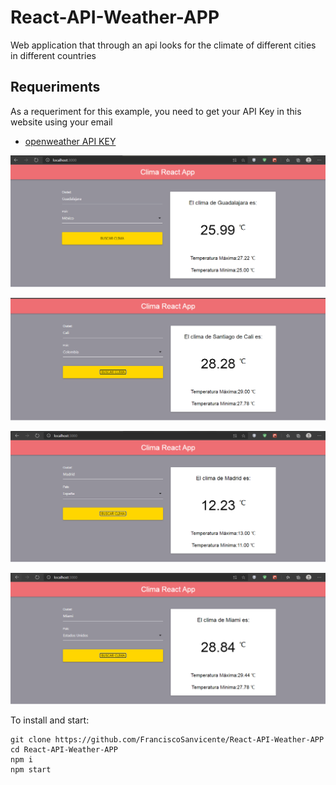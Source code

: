 # React-API-Weather-APP
Web application that through an api looks for the climate of different cities in different countries

## Requeriments
As a requeriment for this example, you need to get your API Key in this website using your email
* [openweather API KEY](http://openweathermap.org//)

![](https://github.com/FranciscoSanvicente/React-API-Weather-APP/blob/main/Docs/Captura.PNG)

![](https://github.com/FranciscoSanvicente/React-API-Weather-APP/blob/main/Docs/Captura1.PNG)

![](https://github.com/FranciscoSanvicente/React-API-Weather-APP/blob/main/Docs/Captura2.PNG)

![](https://github.com/FranciscoSanvicente/React-API-Weather-APP/blob/main/Docs/Captura3.PNG)

To install and start:
```
git clone https://github.com/FranciscoSanvicente/React-API-Weather-APP
cd React-API-Weather-APP
npm i
npm start
```
